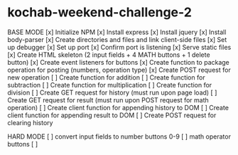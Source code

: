 # kochab-weekend-challenge-2

BASE MODE
[x] Initialize NPM
[x] Install express
[x] Install jquery
[x] Install body-parser
[x] Create directories and files and link client-side files
[x] Set up debugger
[x] Set up port
[x] Confirm port is listening
[x] Serve static files
[x] Create HTML skeleton (2 input fields + 4 MATH buttons + 1 delete button)
[x] Create event listeners for buttons
[x] Create function to package operation for posting (numbers, operation type)
[x] Create POST request for new operation
[ ] Create function for addition
[ ] Create function for subtraction
[ ] Create function for multiplication
[ ] Create function for division
[ ] Create GET request for history (must run upon page load)
[ ] Create GET request for result (must run upon POST request for math operation)
[ ] Create client function for appending history to DOM
[ ] Create client function for appending result to DOM
[ ] Create POST request for clearing history


HARD MODE
[ ] convert input fields to number buttons 0-9
[ ] math operator buttons
[ ] 

 